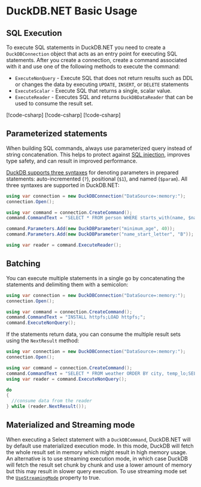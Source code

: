 # DuckDB.NET Basic Usage

## SQL Execution

To execute SQL statements in DuckDB.NET you need to create a `DuckDBConnection` object that acts as an entry point for executing SQL statements. After you create a connection, create a command associated with it and use one of the following methods to execute the command:

- `ExecuteNonQuery` - Execute SQL that does not return results such as DDL or changes the data by executing `UPDATE`, `INSERT`, or `DELETE` statements
- `ExecuteScalar` - Execute SQL that returns a single, scalar value.
- `ExecuteReader` - Executes SQL and returns `DuckDBDataReader` that can be used to consume the result set.

[!code-csharp[](../code/ExecuteNonQuery.cs "ExecuteNonQuery Example")]
[!code-csharp[](../code/ExecuteScalar.cs "ExecuteScalar Example")]
[!code-csharp[](../code/ExecuteReader.cs "ExecuteReader Example")]

## Parameterized statements

When building SQL commands, always use parameterized query instead of string concatenation. This helps to protect against [SQL injection](http://xkcd.com/327/), improves type safety, and can result in improved performance.

[DuckDB supports three syntaxes](https://duckdb.org/docs/sql/query_syntax/prepared_statements) for denoting parameters in prepared statements: auto-incremented (`?`), positional (`$1`), and named (`$param`). All three syntaxes are supported in DuckDB.NET:

```cs
using var connection = new DuckDBConnection("DataSource=:memory:");
connection.Open();

using var command = connection.CreateCommand();
command.CommandText = "SELECT * FROM person WHERE starts_with(name, $name_start_letter) AND age >= $minimum_age;";

command.Parameters.Add(new DuckDBParameter("minimum_age", 40));
command.Parameters.Add(new DuckDBParameter("name_start_letter", "B"));

using var reader = command.ExecuteReader();
```

## Batching

You can execute multiple statements in a single go by concatenating the statements and delimiting them with a semicolon:

```cs
using var connection = new DuckDBConnection("DataSource=:memory:");
connection.Open();

using var command = connection.CreateCommand();
command.CommandText = "INSTALL httpfs;LOAD httpfs;";
command.ExecuteNonQuery();
```

If the statements return data, you can consume the multiple result sets using the `NextResult` method:

```cs
using var connection = new DuckDBConnection("DataSource=:memory:");
connection.Open();

using var command = connection.CreateCommand();
command.CommandText = "SELECT * FROM weather ORDER BY city, temp_lo;SELECT DISTINCT city FROM weather;";
using var reader = command.ExecuteNonQuery();

do
{
  //consume data from the reader
} while (reader.NextResult());
```

## Materialized and Streaming mode

When executing a Select statement with a `DuckDBCommand`, DuckDB.NET will by default use materialized execution mode. In this mode, DuckDB will fetch the whole
result set in memory which might result in high memory usage. An alternative is to use streaming execution mode, in which case DuckDB will fetch the result
set chunk by chunk and use a lower amount of memory but this may result in slower query execution. To use streaming mode set the [`UseStreamingMode`](xref:DuckDB.NET.Data.DuckDBCommand.UseStreamingMode) property to true.